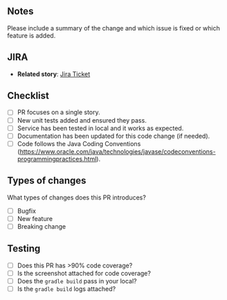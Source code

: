 ## Notes

Please include a summary of the change and which issue is fixed or which feature is added. 

## JIRA

- **Related story**: [Jira Ticket](url)

## Checklist

- [ ] PR focuses on a single story.
- [ ] New unit tests added and ensured they pass.
- [ ] Service has been tested in local and it works as expected.
- [ ] Documentation has been updated for this code change (if needed).
- [ ] Code follows the Java Coding Conventions (https://www.oracle.com/java/technologies/javase/codeconventions-programmingpractices.html).

## Types of changes

What types of changes does this PR introduces?

- [ ] Bugfix
- [ ] New feature
- [ ] Breaking change

## Testing

- [ ] Does this PR has >90% code coverage?
- [ ] Is the screenshot attached for code coverage?
- [ ] Does the `gradle build` pass in your local? 
- [ ] Is the `gradle build` logs attached?